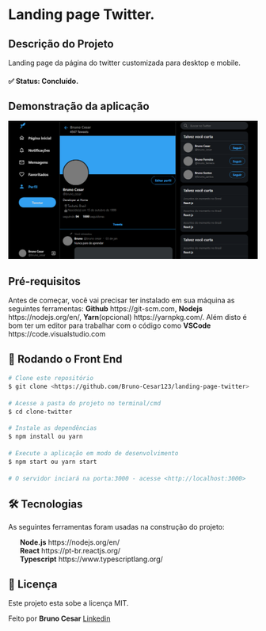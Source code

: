 # Landing page Twitter.


## Descrição do Projeto
<p>Landing page da página do twitter customizada para desktop e mobile.</p>


<h4> 
	✅  Status: Concluído.
</h4>

<h2>Demonstração da aplicação</h2>

<div>
  <img width="900px" src="./src/screenshots/landing-page.PNG">
</div>


## Pré-requisitos

<p>
Antes de começar, você vai precisar ter instalado em sua máquina as seguintes ferramentas:
<strong>Github</strong> <a>https://git-scm.com</a>, <strong>Nodejs</strong> <a>https://nodejs.org/en/</a>, <strong>Yarn</strong>(opcional) <a>https://yarnpkg.com/</a>. 
Além disto é bom ter um editor para trabalhar com o código como <strong>VSCode</strong> <a>https://code.visualstudio.com</a>
<p>

## 🎲 Rodando o Front End 

```bash
# Clone este repositório
$ git clone <https://github.com/Bruno-Cesar123/landing-page-twitter>

# Acesse a pasta do projeto no terminal/cmd
$ cd clone-twitter

# Instale as dependências
$ npm install ou yarn 

# Execute a aplicação em modo de desenvolvimento
$ npm start ou yarn start

# O servidor inciará na porta:3000 - acesse <http://localhost:3000>
```


## 🛠 Tecnologias 

<p>As seguintes ferramentas foram usadas na construção do projeto:</p>

<div>
  <ul>
    <li style="list-style: none"> <strong>Node.js</strong> <a>https://nodejs.org/en/</a></li>
    <li style="list-style: none"> <strong>React</strong> <a>https://pt-br.reactjs.org/</a></li>
    <li style="list-style: none"> <strong>Typescript</strong> <a>https://www.typescriptlang.org/</a></li>
  </ul>
</div>

## 📝 Licença

<p>Este projeto esta sobe a licença MIT.</p>

<p>Feito por <strong>Bruno Cesar</strong> <a href="https://www.linkedin.com/in/bruno-cesar-b0039715a/">Linkedin</a>
